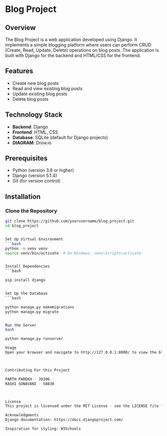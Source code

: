 # Blog Project

## Overview
The Blog Project is a web application developed using Django. It implements a simple blogging platform where users can perform CRUD (Create, Read, Update, Delete) operations on blog posts. The application is built with Django for the backend and HTML/CSS for the frontend.

## Features
- Create new blog posts
- Read and view existing blog posts
- Update existing blog posts
- Delete blog posts

## Technology Stack
- **Backend**: Django
- **Frontend**: HTML, CSS
- **Database**: SQLite (default for Django projects)
- **DIAGRAM**: Drow.io


## Prerequisites
- Python (version 3.8 or higher)
- Django (version 5.1.4)
- Git (for version control)

## Installation

### Clone the Repository
```bash
git clone https://github.com/yourusername/blog_project.git
cd blog_project


Set Up Virtual Environment
```bash
python -m venv venv
source venv/bin/activate  # On Windows: venv\Scripts\activate


Install Dependencies
```bash

pip install django


Set Up the Database
```bash

python manage.py makemigrations
python manage.py migrate


Run the Server
bash

python manage.py runserver

Usage
Open your browser and navigate to http://127.0.0.1:8000/ to view the blog posts.



Contributing For this Project

PARTH PAREKH - 39106
RASHI SONAVANI - 58830



License
This project is licensed under the MIT License - see the LICENSE file for details.

Acknowledgments
Django documentation: https://docs.djangoproject.com/

Inspiration for styling: W3Schools